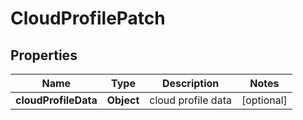 
# CloudProfilePatch

## Properties
Name | Type | Description | Notes
------------ | ------------- | ------------- | -------------
**cloudProfileData** | **Object** | cloud profile data |  [optional]



